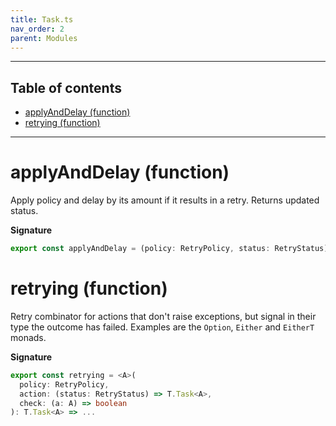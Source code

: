 ```yaml
---
title: Task.ts
nav_order: 2
parent: Modules
---
```


---

<h2 class="text-delta">Table of contents</h2>

- [applyAndDelay (function)](#applyanddelay-function)
- [retrying (function)](#retrying-function)

---

# applyAndDelay (function)

Apply policy and delay by its amount if it results in a retry.
Returns updated status.

**Signature**

```ts
export const applyAndDelay = (policy: RetryPolicy, status: RetryStatus): T.Task<RetryStatus> => ...
```

# retrying (function)

Retry combinator for actions that don't raise exceptions, but
signal in their type the outcome has failed. Examples are the
`Option`, `Either` and `EitherT` monads.

**Signature**

```ts
export const retrying = <A>(
  policy: RetryPolicy,
  action: (status: RetryStatus) => T.Task<A>,
  check: (a: A) => boolean
): T.Task<A> => ...
```
